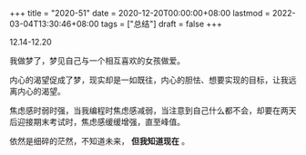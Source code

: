 +++
title = "2020-51"
date = 2020-12-20T00:00:00+08:00
lastmod = 2022-03-04T13:30:46+08:00
tags = ["总结"]
draft = false
+++

12.14-12.20

我做梦了，梦见自己与一个相互喜欢的女孩做爱。

内心的渴望促成了梦，现实却是一如既往，内心的胆怯、想要实现的目标，让我远离内心的渴望。

焦虑感时弱时强，当我编程时焦虑感减弱，当注意到自己什么都不会，却要在两天后迎接期末考试时，焦虑感缓缓增强，直至峰值。

依然是细碎的茫然，不知道未来， **但我知道现在** 。